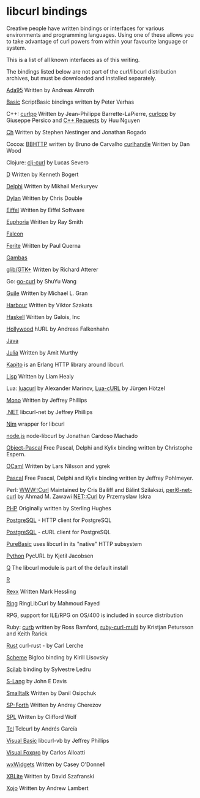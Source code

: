 libcurl bindings
================

 Creative people have written bindings or interfaces for various environments
 and programming languages. Using one of these allows you to take advantage of
 curl powers from within your favourite language or system.

 This is a list of all known interfaces as of this writing.

 The bindings listed below are not part of the curl/libcurl distribution
 archives, but must be downloaded and installed separately.

<!-- markdown-link-check-disable -->

[Ada95](https://web.archive.org/web/20070403105909/www.almroth.com/adacurl/index.html) Written by Andreas Almroth

[Basic](https://scriptbasic.com/) ScriptBasic bindings written by Peter Verhas

C++: [curlpp](https://github.com/jpbarrette/curlpp/) Written by Jean-Philippe Barrette-LaPierre,
[curlcpp](https://github.com/JosephP91/curlcpp) by Giuseppe Persico and [C++
Requests](https://github.com/libcpr/cpr) by Huu Nguyen

[Ch](https://chcurl.sourceforge.net/) Written by Stephen Nestinger and Jonathan Rogado

Cocoa: [BBHTTP](https://github.com/biasedbit/BBHTTP) written by Bruno de Carvalho
[curlhandle](https://github.com/karelia/curlhandle) Written by Dan Wood

Clojure: [clj-curl](https://github.com/lsevero/clj-curl) by Lucas Severo

[D](https://dlang.org/library/std/net/curl.html) Written by Kenneth Bogert

[Delphi](https://github.com/Mercury13/curl4delphi) Written by Mikhail Merkuryev

[Dylan](https://dylanlibs.sourceforge.net/) Written by Chris Double

[Eiffel](https://iron.eiffel.com/repository/20.11/package/ABEF6975-37AC-45FD-9C67-52D10BA0669B) Written by Eiffel Software

[Euphoria](https://web.archive.org/web/20050204080544/rays-web.com/eulibcurl.htm) Written by Ray Smith

[Falcon](http://www.falconpl.org/project_docs/curl/)

[Ferite](https://web.archive.org/web/20150102192018/ferite.org/) Written by Paul Querna

[Gambas](https://gambas.sourceforge.net/)

[glib/GTK+](https://web.archive.org/web/20100526203452/atterer.net/glibcurl) Written by Richard Atterer

Go: [go-curl](https://github.com/andelf/go-curl) by ShuYu Wang

[Guile](https://github.com/spk121/guile-curl) Written by Michael L. Gran

[Harbour](https://github.com/vszakats/hb/tree/main/contrib/hbcurl) Written by Viktor Szakats

[Haskell](https://hackage.haskell.org/package/curl) Written by Galois, Inc

[Hollywood](https://www.hollywood-mal.com/download.html) hURL by Andreas Falkenhahn

[Java](https://github.com/pjlegato/curl-java)

[Julia](https://github.com/JuliaWeb/LibCURL.jl) Written by Amit Murthy

[Kapito](https://github.com/puzza007/katipo) is an Erlang HTTP library around libcurl.

[Lisp](https://common-lisp.net/project/cl-curl/) Written by Liam Healy

Lua: [luacurl](https://web.archive.org/web/20201205052437/luacurl.luaforge.net/) by Alexander Marinov, [Lua-cURL](https://github.com/Lua-cURL) by Jürgen Hötzel

[Mono](https://web.archive.org/web/20070606064500/https://forge.novell.com/modules/xfmod/project/?libcurl-mono) Written by Jeffrey Phillips

[.NET](https://sourceforge.net/projects/libcurl-net/) libcurl-net by Jeffrey Phillips

[Nim](https://nimble.directory/pkg/libcurl) wrapper for libcurl

[node.js](https://github.com/JCMais/node-libcurl) node-libcurl by Jonathan Cardoso Machado

[Object-Pascal](https://web.archive.org/web/20020610214926/www.tekool.com/opcurl) Free Pascal, Delphi and Kylix binding written by Christophe Espern.

[OCaml](https://opam.ocaml.org/packages/ocurl/) Written by Lars Nilsson and ygrek

[Pascal](https://web.archive.org/web/20030804091414/houston.quik.com/jkp/curlpas/) Free Pascal, Delphi and Kylix binding written by Jeffrey Pohlmeyer.

Perl: [WWW::Curl](https://github.com/szbalint/WWW--Curl) Maintained by Cris
Bailiff and Bálint Szilakszi,
[perl6-net-curl](https://github.com/azawawi/perl6-net-curl) by Ahmad M. Zawawi
[NET::Curl](https://metacpan.org/pod/Net::Curl) by Przemyslaw Iskra

[PHP](https://php.net/curl) Originally written by Sterling Hughes

[PostgreSQL](https://github.com/pramsey/pgsql-http) - HTTP client for PostgreSQL

[PostgreSQL](https://github.com/RekGRpth/pg_curl) - cURL client for PostgreSQL

[PureBasic](https://www.purebasic.com/documentation/http/index.html) uses libcurl in its "native" HTTP subsystem

[Python](http://pycurl.io/) PycURL by Kjetil Jacobsen

[Q](https://q-lang.sourceforge.net/) The libcurl module is part of the default install

[R](https://cran.r-project.org/package=curl)

[Rexx](https://rexxcurl.sourceforge.net/) Written Mark Hessling

[Ring](https://ring-lang.sourceforge.net/doc1.3/libcurl.html) RingLibCurl by Mahmoud Fayed

RPG, support for ILE/RPG on OS/400 is included in source distribution

Ruby: [curb](https://github.com/taf2/curb) written by Ross Bamford,
[ruby-curl-multi](https://github.com/kball/curl_multi.rb) by Kristjan Petursson and Keith Rarick

[Rust](https://github.com/alexcrichton/curl-rust) curl-rust - by Carl Lerche

[Scheme](http://www.metapaper.net/lisovsky/web/curl/) Bigloo binding by Kirill Lisovsky

[Scilab](https://help.scilab.org/docs/current/fr_FR/getURL.html) binding by Sylvestre Ledru

[S-Lang](https://www.jedsoft.org/slang/modules/curl.html) by John E Davis

[Smalltalk](https://www.squeaksource.com/CurlPlugin/) Written by Danil Osipchuk

[SP-Forth](https://sourceforge.net/p/spf/spf/ci/master/tree/devel/~ac/lib/lin/curl/) Written by Andrey Cherezov

[SPL](https://web.archive.org/web/20210203022158/www.clifford.at/spl/spldoc/curl.html) Written by Clifford Wolf

[Tcl](https://web.archive.org/web/20160826011806/mirror.yellow5.com/tclcurl/) Tclcurl by Andrés García

[Visual Basic](https://sourceforge.net/projects/libcurl-vb/) libcurl-vb by Jeffrey Phillips

[Visual Foxpro](https://web.archive.org/web/20130730181523/www.ctl32.com.ar/libcurl.asp) by Carlos Alloatti

[wxWidgets](https://wxcode.sourceforge.net/components/wxcurl/) Written by Casey O'Donnell

[XBLite](https://web.archive.org/web/20060426150418/perso.wanadoo.fr/xblite/libraries.html) Written by David Szafranski

[Xojo](https://github.com/charonn0/RB-libcURL) Written by Andrew Lambert
